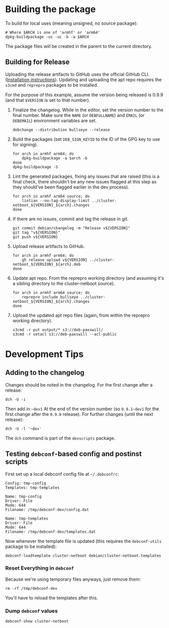 # Building the package

To build for local uses (meaning unsigned, no source package):
```
# Where $ARCH is one of 'armhf' or 'arm64'
dpkg-buildpackage -us -uc -b -a $ARCH
```

The package files will be created in the parent to the current directory.

## Building for Release

Uploading the release artifacts to GitHub uses the official GitHub CLI.
([Installation instructions](https://github.com/cli/cli/blob/trunk/docs/install_linux.md#debian-ubuntu-linux-apt)).
Updating and uploading the apt repo requires the `s3cmd` and `reprepro` packages
to be installed.

For the purpose of this example, assume the version being released is 0.9.9 (and
that `$VERSION` is set to that number).

1. Finalize the changelog. While in the editor, set the version number to the
   final number. Make sure the `NAME` (or `DEBFULLNAME`) and `EMAIL` (or
   `DEBEMAIL`) environment variables are set.
    ```
    debchange --distribution bullseye --release
    ```

1. Build the packages (set `DEB_SIGN_KEYID` to the ID of the GPG key to use for
   signing).
    ```
    for arch in armhf arm64; do
        dpkg-buildpackage -a $arch -b
    done
    dpkg-buildpackage -S
    ```

1. Lint the generated packages, fixing any issues that are raised (this is a
   final check, there shouldn't be any new issues flagged at this step as they
   should've been flagged earlier in the dev process).
    ```
    for arch in armhf arm64 source; do
        lintian --no-tag-display-limit ../cluster-netboot_${VERSION}_${arch}.changes
    done
    ```

1. If there are no issues, commit and tag the release in git.
    ```
    git commit debian/changelog -m "Release v${VERSION}"
    git tag "v${VERSION}"
    git push v${VERSION}
    ```

1. Upload release artifacts to GitHub.
    ```
    for arch in armhf arm64; do
        gh release upload v${VERSION} ../cluster-netboot_${VERSION}_${arch}.deb
    done
    ```

1. Update apt repo. From the reprepro working directory (and assuming it's a
   sibling directory to the cluster-netboot source). 
    ```
    for arch in armhf arm64 source; do
        reprepro include bullseye ../cluster-netboot_${VERSION}_${arch}.changes
    done
    ```

1. Upload the updated apt repo files (again, from within the reprepro working
   directory).
    ```
    s3cmd -r put output/* s3://deb-paxswill/
    s3cmd -r setacl s3://deb-paxswill --acl-public
    ```

# Development Tips

## Adding to the changelog

Changes should be noted in the changelog. For the first change after a release:

    dch -U -i

Then add in `~dev1` At the end of the version number (so `0.9.1~dev1` for the
first change after the `0.9.0` release). For further changes (until the next
release):

    dch -U -l '~dev'

The `dch` command is part of the `devscripts` package.

## Testing `debconf`-based config and postinst scripts

First set up a local debconf config file at `~/.debconfrc`:

```
Config: tmp-config
Templates: tmp-templates

Name: tmp-config
Driver: File
Mode: 644
Filename: /tmp/debconf-dev/config.dat

Name: tmp-templates
Driver: File
Mode: 644
Filename: /tmp/debconf-dev/templates.dat
```

Now whenever the template file is updated (this requires the `debconf-utils`
package to be installed):

```
debconf-loadtemplate cluster-netboot debian/cluster-netboot.templates
```

### Reset Everything in `debconf`
Because we're using temporary files anyways, just remove them:
```
rm -rf /tmp/debconf-dev
```

You'll have to reload the templates after this.

### Dump `debconf` values
```
debconf-show cluster-netboot
```



